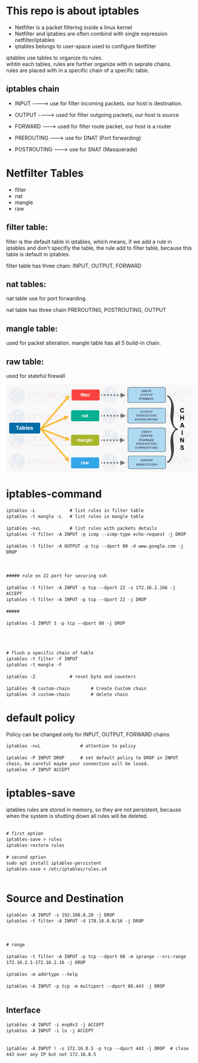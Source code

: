 # This repo is about iptables
* Netfilter is a packet filtering inside a linux kernel
* Netfilter and iptables are often combind with single expression netfilter/iptables
* iptables belongs to user-space used to configure Netfilter




iptables use tables to organize its rules.\
 wihtin each tables, rules are further organize  with in seprate chains. \
 rules are placed with in a specific chain of a specific table.
 
 
## iptables chain

* INPUT ----> use for filter incoming packets. our host is destination.
* OUTPUT ----> used for filter outgoing packets, our host is source

* FORWARD ---> used for filter route packet, our host is a router 
* PREROUTING --->  use for DNAT (Port forwarding)

* POSTROUTING ---> use for SNAT (Masquerade)


# Netfilter Tables
* filter
* nat
* mangle
* raw

## filter table:
filter is the default table in iptables, which means, if we add a rule in iptables and don't specifiy the table, the rule add to filter table, because this table is default in iptables.

filter table has three chain: INPUT, OUTPUT, FORWARD



## nat tables:
nat table use for port forwarding.

nat table has three chain PREROUTING, POSTROUTING, OUTPUT

## mangle table:
used for packet alteration.
mangle table has all 5 build-in chain.

## raw table:
used for stateful firewall

![pic](./picture/tables-chains.png)


# iptables-command

```
iptables -L             # list rules in filter table
iptables -t mangle -L   # list rules in mangle table

iptables -nvL           # list rules with packets details
iptables -t filter -A INPUT -p icmp --icmp-type echo-request -j DROP

iptables -t filter -A OUTPUT -p tcp --dport 80 -d www.google.com -j DROP



##### rule on 22 port for securing ssh

iptables -t filter -A INPUT -p tcp --dport 22 -s 172.16.2.166 -j ACCEPT
iptables -t filter -A INPUT -p tcp --dport 22 -j DROP

#####

iptables -I INPUT 3 -p tcp --dport 80 -j DROP




# flush a specific chain of table
iptables -t filter -F INPUT
iptables -t mangle -F

iptables -Z             # reset byte and counters

iptables -N custom-chain        # Create Custom chain
iptables -X custom-chain        # delete chain
```



# default policy
Policy can be changed only for INPUT, OUTPUT, FORWARD chains

```
iptables -nvL               # attention to policy

iptables -P INPUT DROP      # set default policy to DROP in INPUT chain, be careful maybe your connection will be losed.
iptables -P INPUT ACCEPT 

```

# iptables-save
iptables rules are stored in memory, so they are not persistent, because when the system is shutting down all rules will be deleted.
```

# first option
iptables-save > rules
iptables-restore rules

# second option
sudo apt install iptables-persistent
iptables-save > /etc/iptables/rules.v4


```

# Source and Destination

```
iptables -A INPUT -s 192.168.0.20 -j DROP
iptables -t filter -A INPUT -d 178.16.0.0/16 -j DROP



# range 

iptables -t filter -A INPUT -p tcp --dport 80 -m iprange --src-range 172.16.2.1-172.16.2.16 -j DROP

iptables -m addrtype --help

iptables -A INPUT -p tcp -m multiport --dport 80,443 -j DROP


```
## Interface
```
iptables -A INPUT -i enp0s3 -j ACCEPT
iptables -A INPUT -i lo -j ACCEPT


iptables -A INPUT ! -s 172.16.0.5 -p tcp --dport 443 -j DROP  # close 443 over any IP but not 172.16.0.5











```

